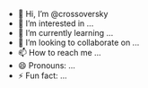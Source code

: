 - 👋 Hi, I’m @crossoversky
- 👀 I’m interested in ...
- 🌱 I’m currently learning ...
- 💞️ I’m looking to collaborate on ...
- 📫 How to reach me ...
- 😄 Pronouns: ...
- ⚡ Fun fact: ...

<!---
crossoversky/crossoversky is a ✨ special ✨ repository because its `README.md` (this file) appears on your GitHub profile.
  You can click the Preview link to take a look at your changes.
--->
